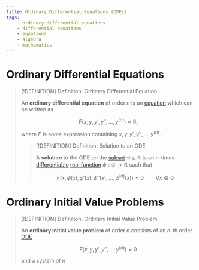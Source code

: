 ```yaml
---
title: Ordinary Differential Equations (ODEs)
tags:
    - ordinary-differential-equations
    - differential-equations
    - equations
    - algebra
    - mathematics
---
```


# Ordinary Differential Equations

>[!DEFINITION] Definition: Ordinary Differential Equation
>
>An **ordinary differential equation** of order $n$ is an [equation](../../Equation.md) which can be written as
>
>$$
>F\left(x, y, y', y'', \dotsc, y^{(n)}\right) = 0,
>$$
>
>where $F$ is some expression containing $x, y, y', y'', \dotsc, y^{(n)}$.
>
>>[!DEFINITION] Definition: Solution to an ODE
>>
>>A **solution** to the ODE on the [subset](../../../../Set%20Theory/Sets.md) $\mathcal{D} \subseteq \mathbb{R}$ is an $n$-times [differentiable](../../../../Analysis/Real%20Analysis/Real%20Functions/Differentiability.md) [real function](../../../../Analysis/Real%20Analysis/Functions%20of%20the%20Real%20Numbers.md) $\phi: \mathcal{D} \to \mathbb{R}$ such that
>>
>>$$
>>F\left(x, \phi(x), \phi'(x), \phi''(x), \dotsc, \phi^{(n)}(x)\right) = 0 \qquad \forall x \in \mathcal{D}
>>$$
>>
>

# Ordinary Initial Value Problems

>[!DEFINITION] Definition: Ordinary Initial Value Problem
>
>An **ordinary initial value problem** of order $n$ consists of an $n$-th order [ODE](./index.md)
>
>$$
>F\left(x, y, y', y'', \dotsc, y^{(n)}\right) = 0
>$$
>
>and a system of $n$ 
>